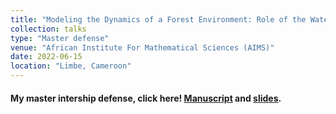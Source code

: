 ```yaml
---
title: "Modeling the Dynamics of a Forest Environment: Role of the Water Cycle"
collection: talks
type: "Master defense"
venue: "African Institute For Mathematical Sciences (AIMS)"
date: 2022-06-15
location: "Limbe, Cameroon"
---
```


#### My master intership defense, click here! [Manuscript](../../files/aims_master_thesis_2022.pdf) and [slides](../../files/aims_thesis_defense_june_2022.pdf).
